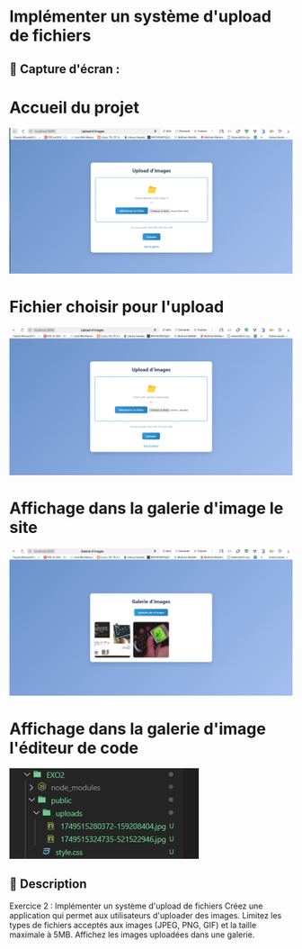 # Implémenter un système d'upload de fichiers


## 📸 Capture d'écran  :

# Accueil du projet

![Affichage de l'image](../../capture/TP4/EXO2/accueil.png) 

# Fichier choisir pour l'upload

![Affichage de l'image](../../capture/TP4/EXO2/fichier_choisie.png) 

# Affichage dans la galerie d'image le site

![Affichage de l'image](../../capture/TP4/EXO2/galerie_d'image.png) 

# Affichage dans la galerie d'image l'éditeur de code

![Affichage de l'image](../../capture/TP4/EXO2/galerie_editeur.png) 







## 📝 Description  

Exercice 2 : Implémenter un système d'upload de fichiers
Créez une application qui permet aux utilisateurs d'uploader des images. Limitez les types de fichiers acceptés aux images (JPEG, PNG, GIF) et la taille maximale à 5MB. Affichez les images uploadées dans une galerie.